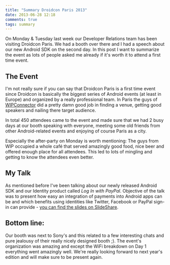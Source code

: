 ```yaml
---
title: "Summary Droidcon Paris 2013"
date: 2013-06-28 12:18
comments: true
tags: summary
---
```

On Monday & Tuesday last week our Developer Relations team has been visiting Droidcon Paris. We had a booth over there and I had a speech about our new Android SDK on the second day. In this post I want to summarize the event as lots of people asked me already if it's worth it to attend a first time event.

<!-- more -->

## The Event

I'm not really sure if you can say that Droidcon Paris is a first time event since Droidcon is basically the biggest series of Android events (at least in Europe) and organized by a really professional team. In Paris the guys of [WIPConnector](http://www.wipconnector.com/) did a pretty damn good job in finding a venue, getting good speakers and nailing there target audience.

In total 450 attendees came to the event and made sure that we had 2 busy days at our booth speaking with everyone, meeting some old friends from other Android-related events and enjoying of course Paris as a city.

Especially the after-party on Monday is worth mentioning: The guys from WIP occupied a whole café that served amazingly good food, nice beer and offered enough place for all attendees. This led to lots of mingling and getting to know the attendees even better.

## My Talk

As mentioned before I've been talking about our newly released Android SDK and our Identity product called *Log In with PayPal*. Objective of the talk was to present how easy an integration of payments into Android apps can be and which benefits using identities like Twitter, Facebook or PayPal sign-in can provide - [you can find the slides on SlideShare](http://www.slideshare.net/PayPal/droidcon-paris-the-new-android-sdk).

## Bottom line:

Our booth was next to Sony's and this related to a few interesting chats and pure jealousy of their really nicely designed booth ;). The event's organization was amazing and except the WiFi breakdown on Day 1 everything went amazingly well. We're really looking forward to next year's edition and will make sure to be present again.
